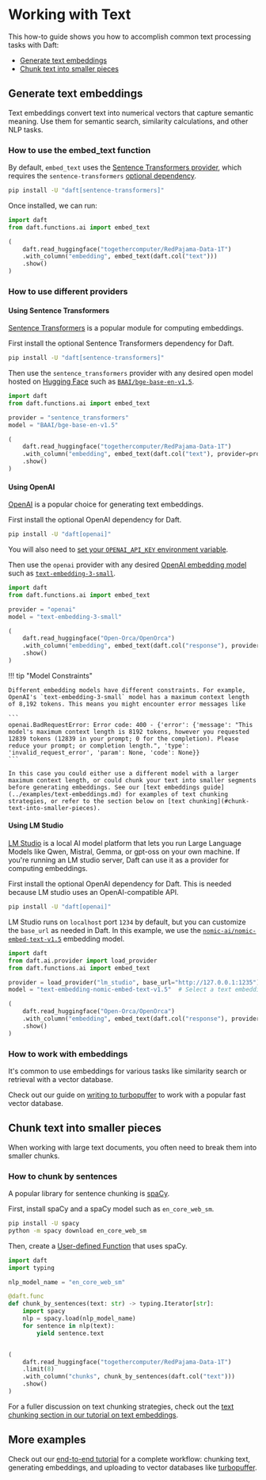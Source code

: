 # Working with Text

This how-to guide shows you how to accomplish common text processing tasks with Daft:

- [Generate text embeddings](#generate-text-embeddings)
- [Chunk text into smaller pieces](#chunk-text-into-smaller-pieces)

## Generate text embeddings

Text embeddings convert text into numerical vectors that capture semantic meaning. Use them for semantic search, similarity calculations, and other NLP tasks.

### How to use the embed_text function

By default, `embed_text` uses the [Sentence Transformers provider](#using-sentence-transformers), which requires the `sentence-transformers` [optional dependency](../install.md).

```bash
pip install -U "daft[sentence-transformers]"
```

Once installed, we can run:

```python
import daft
from daft.functions.ai import embed_text

(
    daft.read_huggingface("togethercomputer/RedPajama-Data-1T")
    .with_column("embedding", embed_text(daft.col("text")))
    .show()
)
```

### How to use different providers

#### Using Sentence Transformers

[Sentence Transformers](https://sbert.net/index.html) is a popular module for computing embeddings.

First install the optional Sentence Transformers dependency for Daft.

```bash
pip install -U "daft[sentence-transformers]"
```

Then use the `sentence_transformers` provider with any desired open model hosted on [Hugging Face](https://huggingface.co/) such as [`BAAI/bge-base-en-v1.5`](https://huggingface.co/BAAI/bge-base-en-v1.5).

```python
import daft
from daft.functions.ai import embed_text

provider = "sentence_transformers"
model = "BAAI/bge-base-en-v1.5"

(
    daft.read_huggingface("togethercomputer/RedPajama-Data-1T")
    .with_column("embedding", embed_text(daft.col("text"), provider=provider, model=model))
    .show()
)
```

#### Using OpenAI

[OpenAI](https://platform.openai.com/docs/guides/embeddings) is a popular choice for generating text embeddings.

First install the optional OpenAI dependency for Daft.

```bash
pip install -U "daft[openai]"
```

You will also need to [set your `OPENAI_API_KEY` environment variable](https://platform.openai.com/settings/organization/api-keys).

Then use the `openai` provider with any desired [OpenAI embedding model](https://platform.openai.com/docs/models) such as [`text-embedding-3-small`](https://platform.openai.com/docs/models/text-embedding-3-small).

```python
import daft
from daft.functions.ai import embed_text

provider = "openai"
model = "text-embedding-3-small"

(
    daft.read_huggingface("Open-Orca/OpenOrca")
    .with_column("embedding", embed_text(daft.col("response"), provider=provider, model=model))
    .show()
)
```
!!! tip "Model Constraints"

    Different embedding models have different constraints. For example, OpenAI's `text-embedding-3-small` model has a maximum context length of 8,192 tokens. This means you might encounter error messages like

    ```
    openai.BadRequestError: Error code: 400 - {'error': {'message': "This model's maximum context length is 8192 tokens, however you requested 12839 tokens (12839 in your prompt; 0 for the completion). Please reduce your prompt; or completion length.", 'type': 'invalid_request_error', 'param': None, 'code': None}}
    ```

    In this case you could either use a different model with a larger maximum context length, or could chunk your text into smaller segments before generating embeddings. See our [text embeddings guide](../examples/text-embeddings.md) for examples of text chunking strategies, or refer to the section below on [text chunking](#chunk-text-into-smaller-pieces).

#### Using LM Studio

[LM Studio](https://lmstudio.ai/) is a local AI model platform that lets you run Large Language Models like Qwen, Mistral, Gemma, or gpt-oss on your own machine. If you're running an LM studio server, Daft can use it as a provider for computing embeddings.

First install the optional OpenAI dependency for Daft. This is needed because LM studio uses an OpenAI-compatible API.

```bash
pip install -U "daft[openai]"
```

LM Studio runs on `localhost` port `1234` by default, but you can customize the `base_url` as needed in Daft. In this example, we use the [`nomic-ai/nomic-embed-text-v1.5`](https://huggingface.co/nomic-ai/nomic-embed-text-v1.5) embedding model.

```python
import daft
from daft.ai.provider import load_provider
from daft.functions.ai import embed_text

provider = load_provider("lm_studio", base_url="http://127.0.0.1:1235")  # This base_url parameter is optional if you're using the defaults for LM Studio. You can modify this as needed.
model = "text-embedding-nomic-embed-text-v1.5"  # Select a text embedding model that you've loaded into LM Studio.

(
    daft.read_huggingface("Open-Orca/OpenOrca")
    .with_column("embedding", embed_text(daft.col("response"), provider=provider, model=model))
    .show()
)
```

### How to work with embeddings

It's common to use embeddings for various tasks like similarity search or retrieval with a vector database.

Check out our guide on [writing to turbopuffer](../connectors/turbopuffer.md) to work with a popular fast vector database.


## Chunk text into smaller pieces

When working with large text documents, you often need to break them into smaller chunks.

### How to chunk by sentences

A popular library for sentence chunking is [spaCy](https://spacy.io/).

First, install spaCy and a spaCy model such as `en_core_web_sm`.

```bash
pip install -U spacy
python -m spacy download en_core_web_sm
```

Then, create a [User-defined Function](../custom-code/udfs.md) that uses spaCy.

```python
import daft
import typing

nlp_model_name = "en_core_web_sm"

@daft.func
def chunk_by_sentences(text: str) -> typing.Iterator[str]:
    import spacy
    nlp = spacy.load(nlp_model_name)
    for sentence in nlp(text):
        yield sentence.text


(
    daft.read_huggingface("togethercomputer/RedPajama-Data-1T")
    .limit(8)
    .with_column("chunks", chunk_by_sentences(daft.col("text")))
    .show()
)
```

For a fuller discussion on text chunking strategies, check out the [text chunking section in our tutorial on text embeddings](../examples/text-embeddings.md#step-2-create-text-chunking-udf).

## More examples

Check out our [end-to-end tutorial](../examples/text-embeddings.md) for a complete workflow: chunking text, generating embeddings, and uploading to vector databases like [turbopuffer](../connectors/turbopuffer.md).
